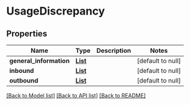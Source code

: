 # UsageDiscrepancy
## Properties

Name | Type | Description | Notes
------------ | ------------- | ------------- | -------------
**general\_information** | [**List**](UsageDiscrepancy_general_information_item.md) |  | [default to null]
**inbound** | [**List**](UsageDiscrepancy_service_item.md) |  | [default to null]
**outbound** | [**List**](UsageDiscrepancy_service_item.md) |  | [default to null]

[[Back to Model list]](../README.md#documentation-for-models) [[Back to API list]](../README.md#documentation-for-api-endpoints) [[Back to README]](../README.md)

